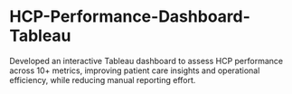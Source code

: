 # HCP-Performance-Dashboard-Tableau
Developed an interactive Tableau dashboard to assess HCP performance across 10+ metrics, improving patient care insights and operational efficiency, while reducing manual reporting effort.
